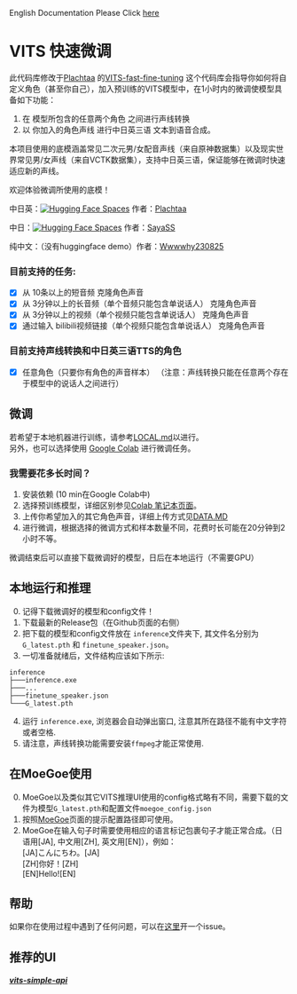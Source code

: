English Documentation Please Click [here](./MD/README_EN.md)
# VITS 快速微调
此代码库修改于[Plachtaa](https://github.com/Plachtaa) 的[VITS-fast-fine-tuning](https://github.com/Plachtaa/VITS-fast-fine-tuning)
这个代码库会指导你如何将自定义角色（甚至你自己），加入预训练的VITS模型中，在1小时内的微调使模型具备如下功能：  
1. 在 模型所包含的任意两个角色 之间进行声线转换
2. 以 你加入的角色声线 进行中日英三语 文本到语音合成。  

本项目使用的底模涵盖常见二次元男/女配音声线（来自原神数据集）以及现实世界常见男/女声线（来自VCTK数据集），支持中日英三语，保证能够在微调时快速适应新的声线。

欢迎体验微调所使用的底模！  

中日英：[![Hugging Face Spaces](https://img.shields.io/badge/%F0%9F%A4%97%20Hugging%20Face-Spaces-blue)](https://huggingface.co/spaces/Plachta/VITS-Umamusume-voice-synthesizer) 作者：[Plachtaa](https://github.com/Plachtaa)  

中日：[![Hugging Face Spaces](https://img.shields.io/badge/%F0%9F%A4%97%20Hugging%20Face-Spaces-blue)](https://huggingface.co/spaces/sayashi/vits-uma-genshin-honkai) 作者：[SayaSS](https://github.com/SayaSS)  

纯中文：（没有huggingface demo）作者：[Wwwwhy230825](https://github.com/Wwwwhy230825)

### 目前支持的任务:
- [x] 从 10条以上的短音频 克隆角色声音
- [x] 从 3分钟以上的长音频（单个音频只能包含单说话人） 克隆角色声音
- [x] 从 3分钟以上的视频（单个视频只能包含单说话人） 克隆角色声音
- [x] 通过输入 bilibili视频链接（单个视频只能包含单说话人） 克隆角色声音

### 目前支持声线转换和中日英三语TTS的角色
- [x] 任意角色（只要你有角色的声音样本）
（注意：声线转换只能在任意两个存在于模型中的说话人之间进行）




## 微调
若希望于本地机器进行训练，请参考[LOCAL.md](./MD/LOCAL.md)以进行。  
另外，也可以选择使用 [Google Colab](https://colab.research.google.com/drive/1pn1xnFfdLK63gVXDwV4zCXfVeo8c-I-0?usp=sharing)
进行微调任务。
### 我需要花多长时间？
1. 安装依赖 (10 min在Google Colab中)
2. 选择预训练模型，详细区别参见[Colab 笔记本页面](https://colab.research.google.com/drive/1pn1xnFfdLK63gVXDwV4zCXfVeo8c-I-0?usp=sharing)。
3. 上传你希望加入的其它角色声音，详细上传方式见[DATA.MD](./MD//DATA.MD)
4. 进行微调，根据选择的微调方式和样本数量不同，花费时长可能在20分钟到2小时不等。

微调结束后可以直接下载微调好的模型，日后在本地运行（不需要GPU）

## 本地运行和推理
0. 记得下载微调好的模型和config文件！
1. 下载最新的Release包（在Github页面的右侧）
2. 把下载的模型和config文件放在 `inference`文件夹下, 其文件名分别为 `G_latest.pth` 和 `finetune_speaker.json`。
3. 一切准备就绪后，文件结构应该如下所示:
```
inference
├───inference.exe
├───...
├───finetune_speaker.json
└───G_latest.pth
```
4. 运行 `inference.exe`, 浏览器会自动弹出窗口, 注意其所在路径不能有中文字符或者空格.
5. 请注意，声线转换功能需要安装`ffmpeg`才能正常使用.

## 在MoeGoe使用
0. MoeGoe以及类似其它VITS推理UI使用的config格式略有不同，需要下载的文件为模型`G_latest.pth`和配置文件`moegoe_config.json`
1. 按照[MoeGoe](https://github.com/CjangCjengh/MoeGoe)页面的提示配置路径即可使用。
2. MoeGoe在输入句子时需要使用相应的语言标记包裹句子才能正常合成。（日语用[JA], 中文用[ZH], 英文用[EN]），例如：  
[JA]こんにちわ。[JA]  
[ZH]你好！[ZH]  
[EN]Hello![EN]  

## 帮助
如果你在使用过程中遇到了任何问题，可以在[这里](https://github.com/Plachtaa/VITS-fast-fine-tuning/issues/new)开一个issue。

## 推荐的UI
##### [vits-simple-api](https://github.com/Artrajz/vits-simple-api)
